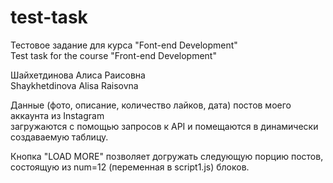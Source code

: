 # test-task
Тестовое задание для курса "Font-end Development"  
Test task for the course "Front-end Development"  
   
Шайхетдинова Алиса Раисовна  
Shaykhetdinova Alisa Raisovna  
  
Данные (фото, описание, количество лайков, дата) постов моего аккаунта из Instagram   
загружаются с помощью запросов к API и помещаются в динамически создаваемую таблицу.  
  
Кнопка "LOAD MORE" позволяет догружать следующую порцию постов, состоящую из num=12 (переменная в script1.js) блоков.
